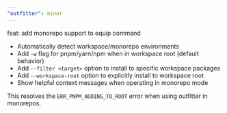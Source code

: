 ```yaml
---
"outfitter": minor
---
```


feat: add monorepo support to equip command

- Automatically detect workspace/monorepo environments
- Add `-w` flag for pnpm/yarn/npm when in workspace root (default behavior)
- Add `--filter <target>` option to install to specific workspace packages
- Add `--workspace-root` option to explicitly install to workspace root
- Show helpful context messages when operating in monorepo mode

This resolves the `ERR_PNPM_ADDING_TO_ROOT` error when using outfitter in monorepos.